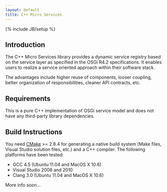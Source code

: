 ```yaml
---
layout: default
title: C++ Micro Services
---
```

{% include JB/setup %}

Introduction
------------

The C++ Micro Services library provides a dynamic service registry based on the
service layer as specified in the OSGi R4.2 specifications. It enables users to
realize a service oriented approach within their software stack.

The advantages include higher reuse of components, looser coupling, better organization of
responsibilities, cleaner API contracts, etc.

Requirements
------------

This is a pure C++ implementation of OSGi service model and does not have any third-party
library dependencies.

Build Instructions
------------------

You need [CMake](http://www.cmake.org) >= 2.8.4 for generating a native build system (Make files,
Visual Studio solution files, etc.) and a C++ compiler. The following platforms have been tested:

  - GCC 4.5 (Ubuntu 11.04 and MacOS X 10.6)
  - Visual Studio 2008 and 2010
  - Clang 3.0 (Ubuntu 11.04 and MacOS X 10.6)
  
More info soon...

